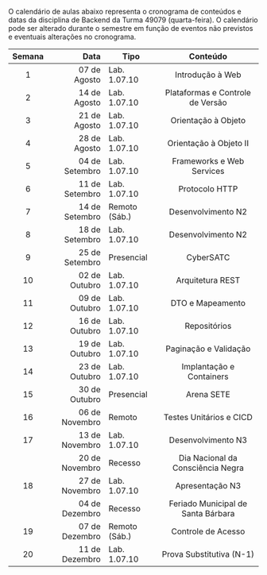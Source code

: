 O calendário de aulas abaixo representa o cronograma de conteúdos e datas da disciplina de Backend da Turma 49079 (quarta-feira). O calendário pode ser alterado durante o semestre em função de eventos não previstos e eventuais alterações no cronograma.

|Semana|Data|Tipo|Conteúdo|
|:---:|---:|---|:---:|
|1|07 de Agosto|Lab. 1.07.10|Introdução à Web|
|2|14 de Agosto|Lab. 1.07.10|Plataformas e Controle de Versão|
|3|21 de Agosto|Lab. 1.07.10|Orientação à Objeto|
|4|28 de Agosto|Lab. 1.07.10|Orientação à Objeto II|
|5|04 de Setembro|Lab. 1.07.10|Frameworks e Web Services|
|6|11 de Setembro|Lab. 1.07.10|Protocolo HTTP|
|7|14 de Setembro|Remoto (Sáb.)|Desenvolvimento N2|
|8|18 de Setembro|Lab. 1.07.10|Desenvolvimento N2|
|9|25 de Setembro|Presencial|CyberSATC|
|10|02 de Outubro|Lab. 1.07.10|Arquitetura REST|
|11|09 de Outubro|Lab. 1.07.10|DTO e Mapeamento|
|12|16 de Outubro|Lab. 1.07.10|Repositórios|
|13|19 de Outubro|Lab. 1.07.10|Paginação e Validação|
|14|23 de Outubro|Lab. 1.07.10|Implantação e Containers|
|15|30 de Outubro|Presencial|Arena SETE|
|16|06 de Novembro|Remoto|Testes Unitários e CICD|
|17|13 de Novembro|Lab. 1.07.10|Desenvolvimento N3|
||20 de Novembro|Recesso|Dia Nacional da Consciência Negra|
|18|27 de Novembro|Lab. 1.07.10|Apresentação N3|
||04 de Dezembro|Recesso|Feriado Municipal de Santa Bárbara|
|19|07 de Dezembro|Remoto (Sáb.)|Controle de Acesso|
|20|11 de Dezembro|Lab. 1.07.10|Prova Substitutiva (N-1)|